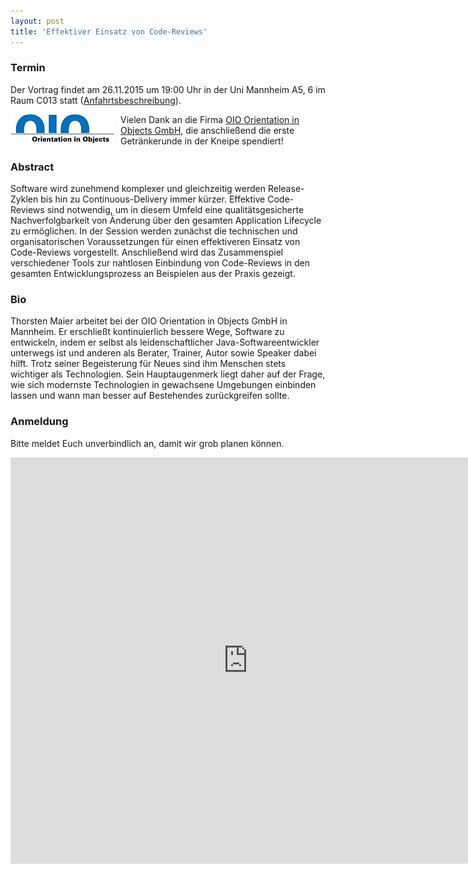 ```yaml
---
layout: post
title: 'Effektiver Einsatz von Code-Reviews'
---
```


### Termin

Der Vortrag findet am 26.11.2015 um 19:00 Uhr in der Uni Mannheim A5, 6 im Raum C013 statt ([Anfahrtsbeschreibung](/getting-there)).

<a href="http://www.oio.de/"><img src="/public/img/oio-logo.png" style="float:left; padding-right:10px;" /></a>
Vielen Dank an die Firma [OIO Orientation in Objects GmbH](http://www.oio.de/), die anschließend die erste Getränkerunde in der Kneipe spendiert!

### Abstract

Software wird zunehmend komplexer und gleichzeitig werden Release-Zyklen bis hin zu Continuous-Delivery immer kürzer. Effektive Code-Reviews sind notwendig, um in diesem Umfeld eine qualitätsgesicherte Nachverfolgbarkeit von Änderung über den gesamten Application Lifecycle zu ermöglichen. In der Session werden zunächst die technischen und organisatorischen Voraussetzungen für einen effektiveren Einsatz von Code-Reviews vorgestellt. Anschließend wird das Zusammenspiel verschiedener Tools zur nahtlosen Einbindung von Code-Reviews in den gesamten Entwicklungsprozess an Beispielen aus der Praxis gezeigt.

### Bio

Thorsten Maier arbeitet bei der OIO Orientation in Objects GmbH in Mannheim. Er erschließt kontinuierlich bessere Wege, Software zu entwickeln, indem er selbst als leidenschaftlicher Java-Softwareentwickler unterwegs ist und anderen als Berater, Trainer, Autor sowie Speaker dabei hilft. Trotz seiner Begeisterung für Neues sind ihm Menschen stets wichtiger als Technologien. Sein Hauptaugenmerk liegt daher auf der Frage, wie sich modernste Technologien in gewachsene Umgebungen einbinden lassen und wann man besser auf Bestehendes zurückgreifen sollte.

### Anmeldung

Bitte meldet Euch unverbindlich an, damit wir grob planen können.
<iframe src="https://docs.google.com/forms/d/1mKFzkjvFEIXoALs-f6VMHjWlJyUkEvbJI1W3tl0VBwc/viewform?embedded=true" width="760" height="650" frameborder="0" marginheight="0" marginwidth="0">Wird geladen...</iframe>

